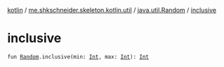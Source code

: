 [kotlin](../../index.md) / [me.shkschneider.skeleton.kotlin.util](../index.md) / [java.util.Random](index.md) / [inclusive](./inclusive.md)

# inclusive

`fun `[`Random`](https://docs.oracle.com/javase/6/docs/api/java/util/Random.html)`.inclusive(min: `[`Int`](https://kotlinlang.org/api/latest/jvm/stdlib/kotlin/-int/index.html)`, max: `[`Int`](https://kotlinlang.org/api/latest/jvm/stdlib/kotlin/-int/index.html)`): `[`Int`](https://kotlinlang.org/api/latest/jvm/stdlib/kotlin/-int/index.html)